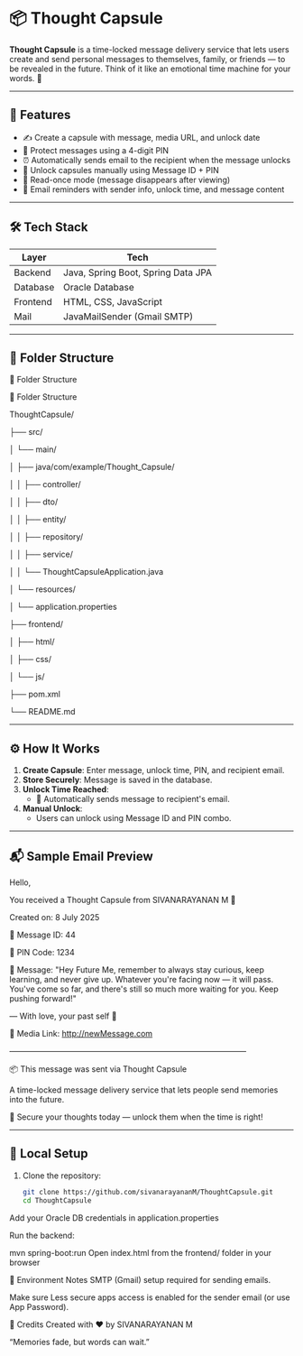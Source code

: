 # 📦 Thought Capsule

**Thought Capsule** is a time-locked message delivery service that lets users create and send personal messages to themselves, family, or friends — to be revealed in the future. Think of it like an emotional time machine for your words. 🔐

---

## 🚀 Features

- ✍️ Create a capsule with message, media URL, and unlock date
- 🔑 Protect messages using a 4-digit PIN
- ⏰ Automatically sends email to the recipient when the message unlocks
- 💌 Unlock capsules manually using Message ID + PIN
- 🧊 Read-once mode (message disappears after viewing)
- 📧 Email reminders with sender info, unlock time, and message content

---

## 🛠️ Tech Stack

| Layer     | Tech                               |
|-----------|------------------------------------|
| Backend   | Java, Spring Boot, Spring Data JPA |
| Database  | Oracle Database                    |
| Frontend  | HTML, CSS, JavaScript              |
| Mail      | JavaMailSender (Gmail SMTP)        |

---

## 📁 Folder Structure

📁 Folder Structure

📁 Folder Structure

ThoughtCapsule/

├── src/

│   └── main/

│       ├── java/com/example/Thought_Capsule/

│       │   ├── controller/

│       │   ├── dto/

│       │   ├── entity/

│       │   ├── repository/

│       │   ├── service/

│       │   └── ThoughtCapsuleApplication.java

│       └── resources/

│           └── application.properties

├── frontend/

│   ├── html/

│   ├── css/

│   └── js/

├── pom.xml  

└── README.md


---

## ⚙️ How It Works

1. **Create Capsule**: Enter message, unlock time, PIN, and recipient email.
2. **Store Securely**: Message is saved in the database.
3. **Unlock Time Reached**:
    - 🔁 Automatically sends message to recipient's email.
4. **Manual Unlock**:
    - Users can unlock using Message ID and PIN combo.

---

## 📬 Sample Email Preview

Hello,

You received a Thought Capsule from SIVANARAYANAN M 🎁

Created on: 8 July 2025

💌 Message ID: 44

🔐 PIN Code: 1234

📝 Message:
"Hey Future Me, remember to always stay curious, keep learning, and never give up. Whatever you're facing now — it will pass. You've come so far, and there's still so much more waiting for you. Keep pushing forward!"

— With love, your past self 💙

📎 Media Link: http://newMessage.com

――――――――――――――――――――――――――――――

📦 This message was sent via Thought Capsule

A time-locked message delivery service that lets people send memories into the future.

🔐 Secure your thoughts today — unlock them when the time is right!


---

## 🧪 Local Setup

1. Clone the repository:
   ```bash
   git clone https://github.com/sivanarayananM/ThoughtCapsule.git
   cd ThoughtCapsule
Add your Oracle DB credentials in application.properties

Run the backend:

mvn spring-boot:run
Open index.html from the frontend/ folder in your browser

🔐 Environment Notes
SMTP (Gmail) setup required for sending emails.

Make sure Less secure apps access is enabled for the sender email (or use App Password).

🙌 Credits
Created with ❤️ by SIVANARAYANAN M

“Memories fade, but words can wait.”